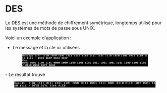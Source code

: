 # DES
Le DES est une méthode de chiffrement symétrique, longtemps utilisé pour les systèmes de mots de passe sous UNIX.

Voici un exemple d'application :
   -  Le message et la clé ici utilisées
   <p align="center">
  <img src="https://github.com/ClaireGouessant/DES/blob/master/DES1.PNG" width="400"/>
   </p>
   -  Le résultat trouvé
   <p align="center">
   <img src="https://github.com/ClaireGouessant/DES/blob/master/DES2.PNG" width="450"/>
   </p>
